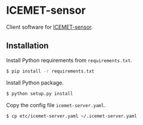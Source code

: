 # ICEMET-sensor
Client software for [ICEMET-sensor](https://www.oulu.fi/icemet/).

## Installation
Install Python requirements from `requirements.txt`.
```bash
$ pip install -r requirements.txt
```

Install Python package.
```bash
$ python setup.py install
```

Copy the config file `icemet-server.yaml`.
```bash
$ cp etc/icemet-server.yaml ~/.icemet-server.yaml
```

